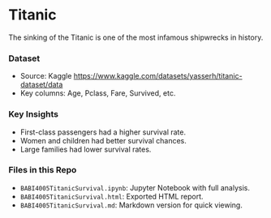 # Titanic
The sinking of the Titanic is one of the most infamous shipwrecks in history.
### Dataset
- Source: Kaggle https://www.kaggle.com/datasets/yasserh/titanic-dataset/data 
- Key columns: Age, Pclass, Fare, Survived, etc.

### Key Insights
- First-class passengers had a higher survival rate.
- Women and children had better survival chances.
- Large families had lower survival rates.

### Files in this Repo
- `BABI4005TitanicSurvival.ipynb`: Jupyter Notebook with full analysis.
- `BABI4005TitanicSurvival.html`: Exported HTML report.
- `BABI4005TitanicSurvival.md`: Markdown version for quick viewing.
